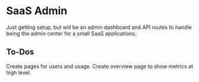 # SaaS Admin
Just getting setup, but will be an admin dashboard and API routes to handle being the admin center for a small SaaS applications.

## To-Dos
Create pages for users and usage. Create overview page to show metrics at high level.
